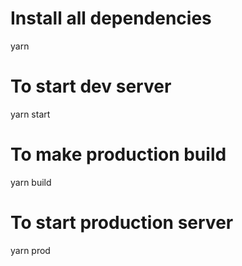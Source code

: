# Install all dependencies
yarn

# To start dev server
yarn start

# To make production build
yarn build

# To start production server
yarn prod

```